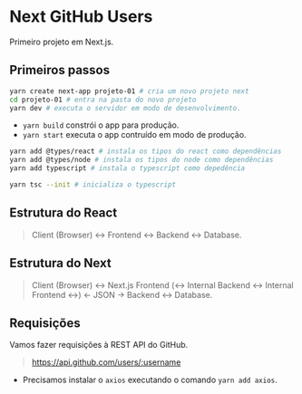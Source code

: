 # Next GitHub Users
Primeiro projeto em Next.js.

## Primeiros passos
```bash
yarn create next-app projeto-01 # cria um novo projeto next
cd projeto-01 # entra na pasta do novo projeto
yarn dev # executa o servidor em modo de desenvolvimento.
```
- `yarn build` constrói o app para produção.
- `yarn start` executa o app contruído em modo de produção.
```bash
yarn add @types/react # instala os tipos do react como dependências
yarn add @types/node # instala os tipos do node como dependências
yarn add typescript # instala o typescript como depedência

yarn tsc --init # inicializa o typescript
```
## Estrutura do React
> Client (Browser) ↔ Frontend ↔ Backend ↔ Database.
## Estrutura do Next
> Client (Browser) ↔ Next.js Frontend (↔ Internal Backend ↔ Internal Frontend ↔) ← JSON → Backend ↔ Database.
## Requisições
Vamos fazer requisições à REST API do GitHub.  
> https://api.github.com/users/:username
- Precisamos instalar o `axios` executando o comando `yarn add axios`.
